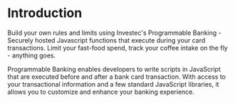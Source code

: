# Introduction

Build your own rules and limits using Investec's Programmable Banking - Securely hosted Javascript functions that execute during your card transactions. Limit your fast-food spend, track your coffee intake on the fly - anything goes.

Programmable Banking enables developers to write scripts in JavaScript that are executed before and after a bank card transaction. With access to your transactional information and a few standard JavaScript libraries, it allows you to customize and enhance your banking experience.

